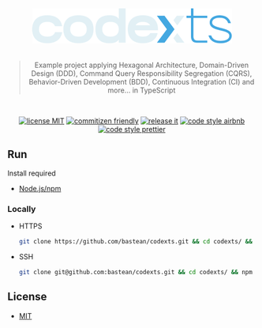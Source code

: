<h1 align="center">

<!-- [![logo readme](https://raw.githubusercontent.com/bastean/codexts/main/docs/readme/logo-readme.png)](https://github.com/bastean) -->

[![logo readme](docs/readme/logo-readme.png)](https://github.com/bastean)

</h1>

<div align="center">

> Example project applying Hexagonal Architecture, Domain-Driven Design (DDD), Command Query Responsibility Segregation (CQRS), Behavior-Driven Development (BDD), Continuous Integration (CI) and more... in TypeScript

</div>

<br />

<div align="center">

[![license MIT](https://img.shields.io/badge/license-MIT-blue.svg)](LICENSE)
[![commitizen friendly](https://img.shields.io/badge/commitizen-friendly-brightgreen.svg)](https://github.com/commitizen/cz-cli)
[![release it](https://img.shields.io/badge/%F0%9F%93%A6%F0%9F%9A%80-release--it-orange.svg)](https://github.com/release-it/release-it)
[![code style airbnb](https://img.shields.io/badge/code_style-airbnb-red.svg)](https://github.com/airbnb/javascript)
[![code style prettier](https://img.shields.io/badge/code_style-prettier-ff69b4.svg)](https://github.com/prettier/prettier)

</div>

## Run

Install required

- [Node.js/npm](https://nodejs.org/en/download)

### Locally

- HTTPS

  ```bash
  git clone https://github.com/bastean/codexts.git && cd codexts/ && npm run init && npm start
  ```

- SSH

  ```bash
  git clone git@github.com:bastean/codexts.git && cd codexts/ && npm run init && npm start
  ```

## License

- [MIT](LICENSE)
